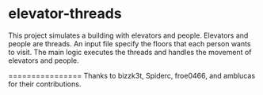 elevator-threads
================

This project simulates a building with elevators and people. Elevators and people are threads. An input file specify the floors that each person wants to visit. The main logic executes the threads and handles the movement of elevators and people.

================
Thanks to bizzk3t, Spiderc, froe0466, and amblucas for their contributions. 
